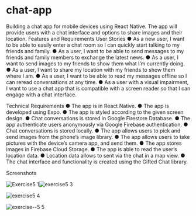 # chat-app
Building a chat app for mobile devices using React Native. The app will provide users with a chat interface and options to share images and their location.
Features and Requirements
User Stories
● As a new user, I want to be able to easily enter a chat room so I can quickly start talking to my friends and family.
● As a user, I want to be able to send messages to my friends and family members to exchange the latest news.
● As a user, I want to send images to my friends to show them what I’m currently doing.
● As a user, I want to share my location with my friends to show them where I am.
● As a user, I want to be able to read my messages offline so I can reread conversations at any time.
● As a user with a visual impairment, I want to use a chat app that is compatible with a screen reader so that I can engage with a chat interface.

Technical Requirements
● The app is in React Native.
● The app is developed using Expo.
● The app is styled according to the given screen design.
● Chat conversations is stored in Google Firestore Database.
● The app authenticate users anonymously via Google Firebase authentication.
● Chat conversations is stored locally.
● The app allows users to pick and send images from the phone’s image library.
● The app allows users to take pictures with the device’s camera app, and send them.
● The app stores images in Firebase Cloud Storage.
● The app is able to read the user’s location data.
● Location data allows to sent via the chat in a map view.
● The chat interface and functionality is created using the Gifted Chat library.

Screenshots


![Exercise5 1](https://user-images.githubusercontent.com/102805610/188150666-09c820ce-4c63-42a3-b113-1dce6340aa1c.png)![exercise5 3](https://user-images.githubusercontent.com/102805610/188150730-1016a395-d795-40e3-9f98-a9ac94b644b6.png)

![exercise5 4](https://user-images.githubusercontent.com/102805610/188150790-0150b7df-ead6-4fe9-84bf-89102ab6ec53.png)

![exercise--5 5](https://user-images.githubusercontent.com/102805610/188151726-5a987a90-a97b-4fdb-a6a6-00642afb521b.png)
